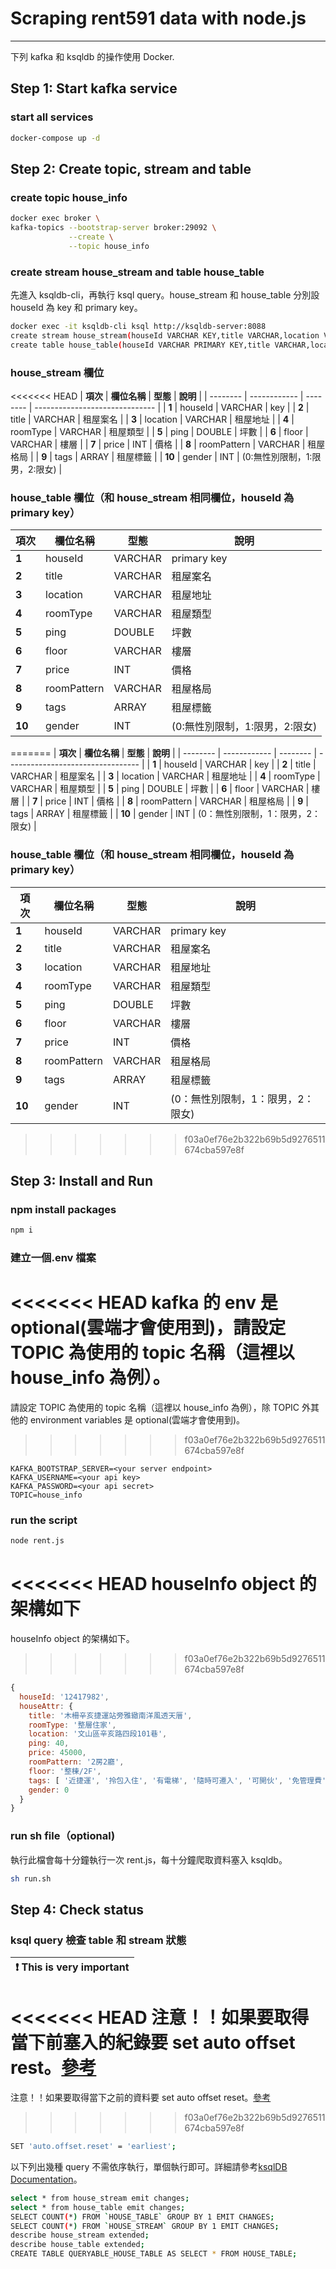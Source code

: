 # Scraping rent591 data with node.js

---

下列 kafka 和 ksqldb 的操作使用 Docker.

## Step 1: Start kafka service

### start all services

```sh
docker-compose up -d
```

## Step 2: Create topic, stream and table

### create topic house_info

```sh
docker exec broker \
kafka-topics --bootstrap-server broker:29092 \
             --create \
             --topic house_info
```

### create stream house_stream and table house_table

先進入 ksqldb-cli，再執行 ksql query。house_stream 和 house_table 分別設 houseId 為 key 和 primary key。

```sh
docker exec -it ksqldb-cli ksql http://ksqldb-server:8088
create stream house_stream(houseId VARCHAR KEY,title VARCHAR,location VARCHAR,roomType VARCHAR,ping DOUBLE,floor VARCHAR,price INT,roomPattern VARCHAR,tags ARRAY<VARCHAR>,gender INT) WITH (KAFKA_TOPIC='house_info',VALUE_FORMAT='json');
create table house_table(houseId VARCHAR PRIMARY KEY,title VARCHAR,location VARCHAR,roomType VARCHAR,ping DOUBLE,floor VARCHAR,price INT,roomPattern VARCHAR,tags ARRAY<VARCHAR>,gender INT) WITH (KAFKA_TOPIC='house_info',VALUE_FORMAT='json');

```

### house_stream 欄位

<<<<<<< HEAD
| **項次** | **欄位名稱** | **型態** | **說明**                       |
| -------- | ------------ | -------- | ------------------------------ |
| **1**    | houseId      | VARCHAR  | key                            |
| **2**    | title        | VARCHAR  | 租屋案名                       |
| **3**    | location     | VARCHAR  | 租屋地址                       |
| **4**    | roomType     | VARCHAR  | 租屋類型                       |
| **5**    | ping         | DOUBLE   | 坪數                           |
| **6**    | floor        | VARCHAR  | 樓層                           |
| **7**    | price        | INT      | 價格                           |
| **8**    | roomPattern  | VARCHAR  | 租屋格局                       |
| **9**    | tags         | ARRAY    | 租屋標籤                       |
| **10**   | gender       | INT      | (0:無性別限制，1:限男，2:限女) |

### house_table 欄位（和 house_stream 相同欄位，houseId 為 primary key）

| **項次** | **欄位名稱** | **型態** | **說明**                       |
| -------- | ------------ | -------- | ------------------------------ |
| **1**    | houseId      | VARCHAR  | primary key                    |
| **2**    | title        | VARCHAR  | 租屋案名                       |
| **3**    | location     | VARCHAR  | 租屋地址                       |
| **4**    | roomType     | VARCHAR  | 租屋類型                       |
| **5**    | ping         | DOUBLE   | 坪數                           |
| **6**    | floor        | VARCHAR  | 樓層                           |
| **7**    | price        | INT      | 價格                           |
| **8**    | roomPattern  | VARCHAR  | 租屋格局                       |
| **9**    | tags         | ARRAY    | 租屋標籤                       |
| **10**   | gender       | INT      | (0:無性別限制，1:限男，2:限女) |
=======
| **項次** | **欄位名稱** | **型態** | **說明**                          |
| -------- | ------------ | -------- | --------------------------------- |
| **1**    | houseId      | VARCHAR  | key                               |
| **2**    | title        | VARCHAR  | 租屋案名                          |
| **3**    | location     | VARCHAR  | 租屋地址                          |
| **4**    | roomType     | VARCHAR  | 租屋類型                          |
| **5**    | ping         | DOUBLE   | 坪數                              |
| **6**    | floor        | VARCHAR  | 樓層                              |
| **7**    | price        | INT      | 價格                              |
| **8**    | roomPattern  | VARCHAR  | 租屋格局                          |
| **9**    | tags         | ARRAY    | 租屋標籤                          |
| **10**   | gender       | INT      | (0：無性別限制，1：限男，2：限女) |

### house_table 欄位（和 house_stream 相同欄位，houseId 為 primary key）

| **項次** | **欄位名稱** | **型態** | **說明**                          |
| -------- | ------------ | -------- | --------------------------------- |
| **1**    | houseId      | VARCHAR  | primary key                       |
| **2**    | title        | VARCHAR  | 租屋案名                          |
| **3**    | location     | VARCHAR  | 租屋地址                          |
| **4**    | roomType     | VARCHAR  | 租屋類型                          |
| **5**    | ping         | DOUBLE   | 坪數                              |
| **6**    | floor        | VARCHAR  | 樓層                              |
| **7**    | price        | INT      | 價格                              |
| **8**    | roomPattern  | VARCHAR  | 租屋格局                          |
| **9**    | tags         | ARRAY    | 租屋標籤                          |
| **10**   | gender       | INT      | (0：無性別限制，1：限男，2：限女) |
>>>>>>> f03a0ef76e2b322b69b5d9276511674cba597e8f

## Step 3: Install and Run

### npm install packages

```sh
npm i
```

### 建立一個.env 檔案

<<<<<<< HEAD
kafka 的 env 是 optional(雲端才會使用到)，請設定 TOPIC 為使用的 topic 名稱（這裡以 house_info 為例）。
=======
請設定 TOPIC 為使用的 topic 名稱（這裡以 house_info 為例），除 TOPIC 外其他的 environment variables 是 optional(雲端才會使用到)。
>>>>>>> f03a0ef76e2b322b69b5d9276511674cba597e8f

```
KAFKA_BOOTSTRAP_SERVER=<your server endpoint>
KAFKA_USERNAME=<your api key>
KAFKA_PASSWORD=<your api secret>
TOPIC=house_info
```

### run the script

```sh
node rent.js
```

<<<<<<< HEAD
houseInfo object 的架構如下
=======
houseInfo object 的架構如下。
>>>>>>> f03a0ef76e2b322b69b5d9276511674cba597e8f

```javascript
{
  houseId: '12417982',
  houseAttr: {
    title: '木柵辛亥捷運站旁雅緻南洋風透天厝',
    roomType: '整層住家',
    location: '文山區辛亥路四段101巷',
    ping: 40,
    price: 45000,
    roomPattern: '2房2廳',
    floor: '整棟/2F',
    tags: [ '近捷運', '拎包入住', '有電梯', '隨時可遷入', '可開伙', '免管理費' ],
    gender: 0
  }
}
```

### run sh file（optional)

執行此檔會每十分鐘執行一次 rent.js，每十分鐘爬取資料塞入 ksqldb。

```sh
sh run.sh
```

## Step 4: Check status

### ksql query 檢查 table 和 stream 狀態

| :exclamation: This is very important |
| ------------------------------------ |

<<<<<<< HEAD
注意！！如果要取得當下前塞入的紀錄要 set auto offset rest。[參考](https://myapollo.com.tw/zh-tw/kafka-auto-offset-reset/)
=======
注意！！如果要取得當下之前的資料要 set auto offset reset。[參考](https://myapollo.com.tw/zh-tw/kafka-auto-offset-reset/)
>>>>>>> f03a0ef76e2b322b69b5d9276511674cba597e8f

```sh
SET 'auto.offset.reset' = 'earliest';
```

以下列出幾種 query 不需依序執行，單個執行即可。詳細請參考[ksqlDB Documentation](https://docs.ksqldb.io/en/latest/)。

```sh
select * from house_stream emit changes;
select * from house_table emit changes;
SELECT COUNT(*) FROM `HOUSE_TABLE` GROUP BY 1 EMIT CHANGES;
SELECT COUNT(*) FROM `HOUSE_STREAM` GROUP BY 1 EMIT CHANGES;
describe house_stream extended;
describe house_table extended;
CREATE TABLE QUERYABLE_HOUSE_TABLE AS SELECT * FROM HOUSE_TABLE;
```
